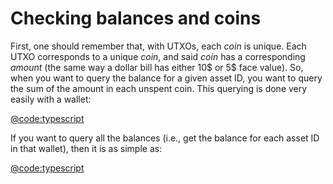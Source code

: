 # Checking balances and coins

First, one should remember that, with UTXOs, each _coin_ is unique. Each UTXO corresponds to a unique _coin_, and said _coin_ has a corresponding _amount_ (the same way a dollar bill has either 10$ or 5$ face value). So, when you want to query the balance for a given asset ID, you want to query the sum of the amount in each unspent coin. This querying is done very easily with a wallet:

[@code:typescript](./packages/fuel-gauge/src/doc-examples.test.ts#typedoc:wallet-check-balance)

If you want to query all the balances (i.e., get the balance for each asset ID in that wallet), then it is as simple as:

[@code:typescript](./packages/fuel-gauge/src/doc-examples.test.ts#typedoc:wallet-check-balances)
